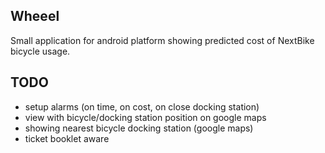Wheeel
------

Small application for android platform showing predicted cost of NextBike bicycle usage.

TODO
----

* setup alarms (on time, on cost, on close docking station)
* view with bicycle/docking station position on google maps
* showing nearest bicycle docking station (google maps)
* ticket booklet aware  